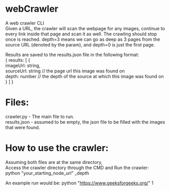 # webCrawler
A web crawler CLI  
Given a URL, the crawler will scan the webpage for any images, continue to every link inside that page and scan it as well. 
The crawling should stop once <depth> is reached. depth=3 means we can go as deep as 3 pages from the source URL (denoted by the <url> param), and depth=0 
is just the first page. 

Results are saved to the results.json file in the following format:  
{
	results: [
		{  
			imageUrl: string,  
			sourceUrl: string // the page url this image was found on  
			depth: number // the depth of the source at which this image was found on  
		}
	]
}


# Files:
crawler.py - The main file to run.  
results.json - assumed to be empty, the json file to be filled with the images that were found.

# How to use the crawler:  
Assuming both files are at the same directory,  
Access the crawler directory through the CMD and Run the crawler:  
   python "your_starting_node_url" _depth  
  
 An example run would be: python "https://www.geeksforgeeks.org/" 1  
  



